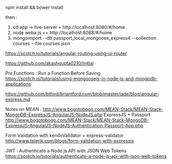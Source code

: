 npm install && bower install

then :

1. cd app -> live-server  = http://localhost:8080/#/home
2. node weba.js == http://localhost:8088/#/home
3. mongoimport --db passport_local_mongoose_express4 --collection courses --file courses.json



https://scotch.io/tutorials/angular-routing-using-ui-router


https://github.com/akashgupta0210/Initial

Pre Functions : Run a Function Before Saving
https://scotch.io/tutorials/using-mongoosejs-in-node-js-and-mongodb-applications


https://github.com/btford/briantford.com/blob/master/jade/blog/angular-express.md

Notes on MEAN :
http://www.bogotobogo.com/MEAN-Stack/MEAN-Stack-MongoDB-ExpressJS-AngularJS-NodeJS.php
ExpressJS + Passport
http://www.bogotobogo.com/MEAN-Stack/MEAN-Stack-MongoDB-ExpressJS-AngularJS-NodeJS-Authentication-Passport-App.php

Form Validation with kendoValidator + express-validator
http://www.telerik.com/blogs/form-validation-with-expressjs

JWT : Authenticate a Node.js API with JSON Web Tokens
https://scotch.io/tutorials/authenticate-a-node-js-api-with-json-web-tokens